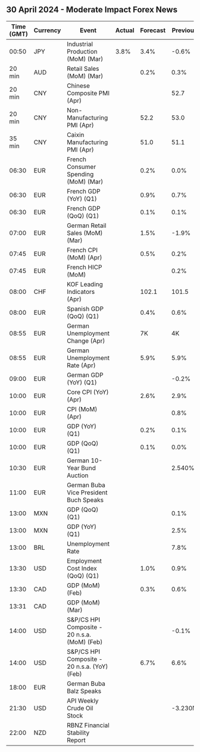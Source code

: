 ## 30 April 2024 - Moderate Impact Forex News

| Time (GMT) | Currency | Event | Actual | Forecast | Previous |
|------|----------|-------|--------|----------|----------|
| 00:50 | JPY | Industrial Production (MoM) (Mar) | 3.8% | 3.4% | -0.6% |
| 20 min | AUD | Retail Sales (MoM) (Mar) |  | 0.2% | 0.3% |
| 20 min | CNY | Chinese Composite PMI (Apr) |  |  | 52.7 |
| 20 min | CNY | Non-Manufacturing PMI (Apr) |  | 52.2 | 53.0 |
| 35 min | CNY | Caixin Manufacturing PMI (Apr) |  | 51.0 | 51.1 |
| 06:30 | EUR | French Consumer Spending (MoM) (Mar) |  | 0.2% | 0.0% |
| 06:30 | EUR | French GDP (YoY) (Q1) |  | 0.9% | 0.7% |
| 06:30 | EUR | French GDP (QoQ) (Q1) |  | 0.1% | 0.1% |
| 07:00 | EUR | German Retail Sales (MoM) (Mar) |  | 1.5% | -1.9% |
| 07:45 | EUR | French CPI (MoM) (Apr) |  | 0.5% | 0.2% |
| 07:45 | EUR | French HICP (MoM) |  |  | 0.2% |
| 08:00 | CHF | KOF Leading Indicators (Apr) |  | 102.1 | 101.5 |
| 08:00 | EUR | Spanish GDP (QoQ) (Q1) |  | 0.4% | 0.6% |
| 08:55 | EUR | German Unemployment Change (Apr) |  | 7K | 4K |
| 08:55 | EUR | German Unemployment Rate (Apr) |  | 5.9% | 5.9% |
| 09:00 | EUR | German GDP (YoY) (Q1) |  |  | -0.2% |
| 10:00 | EUR | Core CPI (YoY) (Apr) |  | 2.6% | 2.9% |
| 10:00 | EUR | CPI (MoM) (Apr) |  |  | 0.8% |
| 10:00 | EUR | GDP (YoY) (Q1) |  | 0.2% | 0.1% |
| 10:00 | EUR | GDP (QoQ) (Q1) |  | 0.1% | 0.0% |
| 10:30 | EUR | German 10-Year Bund Auction |  |  | 2.540% |
| 11:00 | EUR | German Buba Vice President Buch Speaks |  |  |  |
| 13:00 | MXN | GDP (QoQ) (Q1) |  |  | 0.1% |
| 13:00 | MXN | GDP (YoY) (Q1) |  |  | 2.5% |
| 13:00 | BRL | Unemployment Rate |  |  | 7.8% |
| 13:30 | USD | Employment Cost Index (QoQ) (Q1) |  | 1.0% | 0.9% |
| 13:30 | CAD | GDP (MoM) (Feb) |  | 0.3% | 0.6% |
| 13:31 | CAD | GDP (MoM) (Mar) |  |  |  |
| 14:00 | USD | S&P/CS HPI Composite - 20 n.s.a. (MoM) (Feb) |  |  | -0.1% |
| 14:00 | USD | S&P/CS HPI Composite - 20 n.s.a. (YoY) (Feb) |  | 6.7% | 6.6% |
| 18:00 | EUR | German Buba Balz Speaks |  |  |  |
| 21:30 | USD | API Weekly Crude Oil Stock |  |  | -3.230M |
| 22:00 | NZD | RBNZ Financial Stability Report |  |  |  |
